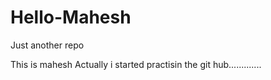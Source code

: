 # Hello-Mahesh
Just another repo

This is mahesh  Actually i started practisin the git hub.............
